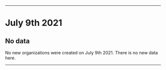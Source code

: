 
***

# July 9th 2021

## No data

No new organizations were created on July 9th 2021. There is no new data here.

***
